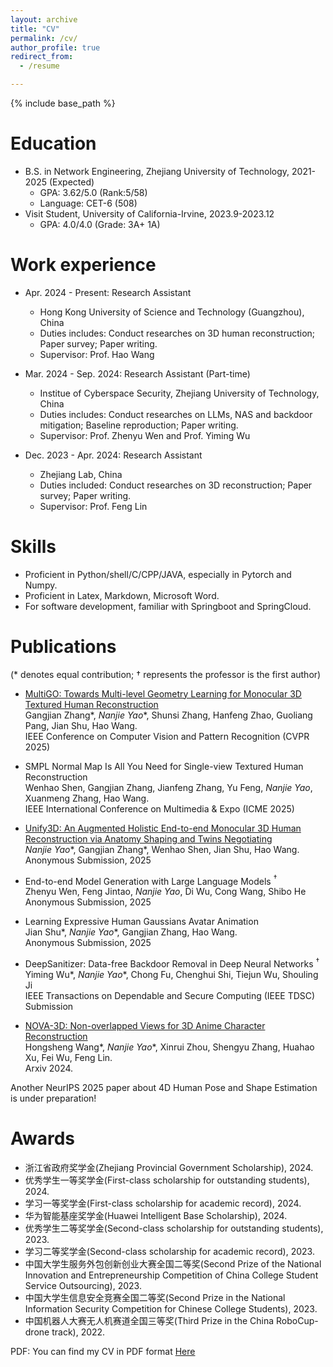 ```yaml
---
layout: archive
title: "CV"
permalink: /cv/
author_profile: true
redirect_from:
  - /resume

---
```


{% include base_path %}

Education
======
* B.S. in Network Engineering, Zhejiang University of Technology, 2021-2025 (Expected) <br>
  - GPA: 3.62/5.0 (Rank:5/58)
  - Language: CET-6 (508)
* Visit Student, University of California-Irvine, 2023.9-2023.12
  - GPA: 4.0/4.0 (Grade: 3A+ 1A)

Work experience
======
* Apr. 2024 - Present: Research Assistant
  * Hong Kong University of Science and Technology (Guangzhou), China
  * Duties includes: Conduct researches on 3D human reconstruction; Paper survey; Paper writing.
  * Supervisor: Prof. Hao Wang

* Mar. 2024 - Sep. 2024: Research Assistant (Part-time)
  * Institue of Cyberspace Security, Zhejiang University of Technology, China
  * Duties includes: Conduct researches on LLMs, NAS and backdoor mitigation; Baseline reproduction; Paper writing.
  * Supervisor: Prof. Zhenyu Wen and Prof. Yiming Wu

* Dec. 2023 - Apr. 2024: Research Assistant
  * Zhejiang Lab, China
  * Duties included: Conduct researches on 3D reconstruction; Paper survey; Paper writing.
  * Supervisor: Prof. Feng Lin
  
Skills
======
* Proficient in Python/shell/C/CPP/JAVA, especially in Pytorch and Numpy.
* Proficient in Latex, Markdown, Microsoft Word.
* For software development, familiar with Springboot and SpringCloud.

Publications
======
(* denotes equal contribution; $\dagger$ represents the professor is the first author)

  * [MultiGO: Towards Multi-level Geometry Learning for Monocular 3D Textured Human Reconstruction](https://arxiv.org/abs/2412.03103) <br>
  Gangjian Zhang\*, *Nanjie Yao*\*, Shunsi Zhang, Hanfeng Zhao, Guoliang Pang, Jian Shu, Hao Wang. <br>
  IEEE Conference on Computer Vision and Pattern Recognition (CVPR 2025)

  * SMPL Normal Map Is All You Need for Single-view Textured Human Reconstruction <br>
  Wenhao Shen, Gangjian Zhang, Jianfeng Zhang, Yu Feng, *Nanjie Yao*, Xuanmeng Zhang, Hao Wang. <br>
  IEEE International Conference on Multimedia & Expo (ICME 2025)

  * [Unify3D: An Augmented Holistic End-to-end Monocular 3D Human Reconstruction via Anatomy Shaping and Twins Negotiating](https://e2e3dgsrecon.github.io/e2e3dgsrecon/) <br>
  *Nanjie Yao*\*, Gangjian Zhang\*, Wenhao Shen, Jian Shu, Hao Wang. <br>
  Anonymous Submission, 2025 

  * End-to-end Model Generation with Large Language Models $^\dagger$ <br>
  Zhenyu Wen, Feng Jintao, *Nanjie Yao*, Di Wu, Cong Wang, Shibo He <br>
  Anonymous Submission, 2025 

  * Learning Expressive Human Gaussians Avatar Animation <br>
  Jian Shu\*, *Nanjie Yao*\*, Gangjian Zhang, Hao Wang. <br>
  Anonymous Submission, 2025 

  <!-- SIGKDD Conference on Knowledge Discovery and Data Mining Submission (KDD 2025) -->

  * DeepSanitizer: Data-free Backdoor Removal in Deep Neural Networks $^\dagger$ <br> 
  Yiming Wu\*, *Nanjie Yao*\*, Chong Fu, Chenghui Shi, Tiejun Wu, Shouling Ji  <br>
  IEEE Transactions on Dependable and Secure Computing (IEEE TDSC) Submission 

  * [NOVA-3D: Non-overlapped Views for 3D Anime Character Reconstruction](https://arxiv.org/abs/2405.12505) <br>
  Hongsheng Wang\*, *Nanjie Yao*\*, Xinrui Zhou, Shengyu Zhang, Huahao Xu, Fei Wu, Feng Lin.  <br>
  Arxiv 2024.

  Another NeurIPS 2025 paper about 4D Human Pose and Shape Estimation is under preparation!

Awards
======
  * 浙江省政府奖学金(Zhejiang Provincial Government Scholarship), 2024.
  * 优秀学生一等奖学金(First-class scholarship for outstanding students), 2024.
  * 学习一等奖学金(First-class scholarship for academic record), 2024.
  * 华为智能基座奖学金(Huawei Intelligent Base Scholarship), 2024.
  * 优秀学生二等奖学金(Second-class scholarship for outstanding students), 2023.
  * 学习二等奖学金(Second-class scholarship for academic record), 2023.
  * 中国大学生服务外包创新创业大赛全国二等奖(Second Prize of the National Innovation and Entrepreneurship Competition of China College Student Service Outsourcing), 2023.
  * 中国大学生信息安全竞赛全国二等奖(Second Prize in the National Information Security Competition for Chinese College Students), 2023.
  * 中国机器人大赛无人机赛道全国三等奖(Third Prize in the China RoboCup-drone track), 2022.


PDF: You can find my CV in PDF format [Here](../files/NanjieYao_CV_en.pdf)
